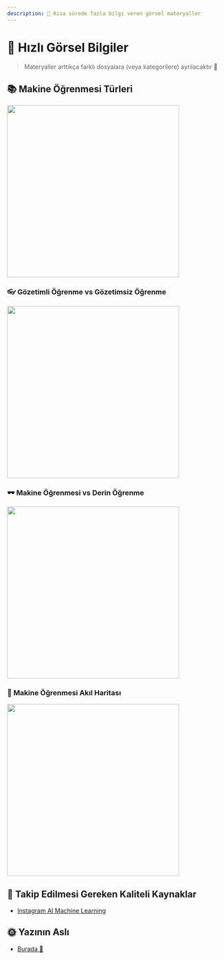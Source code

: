 ```yaml
---
description: 👀 Kısa sürede fazla bilgi veren görsel materyaller
---
```


# 👀 Hızlı Görsel Bilgiler

> Materyaller arttıkça farklı dosyalara (veya kategorilere) ayrılacaktır 👮‍

## 📚 Makine Öğrenmesi Türleri
<img src="../res/TypesofML.jpg" width="400"  />

### 👓 Gözetimli Öğrenme vs Gözetimsiz Öğrenme
<img src="../res/SLvsUSL.jpg" width="400"  />

### 🕶 Makine Öğrenmesi vs Derin Öğrenme
<img src="../res/MLvsDL.jpg" width="400"  />

### 🧠 Makine Öğrenmesi Akıl Haritası
<img src="../res/MLMindMap.jpg" width="400"  />

## 🐾 Takip Edilmesi Gereken Kaliteli Kaynaklar
* [Instagram AI Machine Learning](https://www.instagram.com/ai_machine_learning/)

## 🌞 Yazının Aslı
- [Burada 🐾](https://dl.asmaamir.com/z-quickvisualinfo)